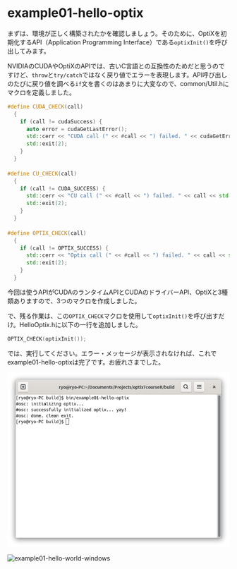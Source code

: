# example01-hello-optix

まずは、環境が正しく構築されたかを確認しましょう。そのために、OptiXを初期化するAPI（Application Programming Interface）である`optixInit()`を呼び出してみます。

NVIDIAのCUDAやOptiXのAPIでは、古いC言語との互換性のためだと思うのですけど、`throw`と`try/catch`ではなく戻り値でエラーを表現します。API呼び出しのたびに戻り値を調べる`if`文を書くのはあまりに大変なので、common/Util.hにマクロを定義しました。

~~~c++
#define CUDA_CHECK(call)                                                                                                                       \
  {                                                                                                                                            \
    if (call != cudaSuccess) {                                                                                                                 \
      auto error = cudaGetLastError();                                                                                                         \
      std::cerr << "CUDA call (" << #call << ") failed. " << cudaGetErrorName(error) << " (" << cudaGetErrorString(error) << ")" << std::endl; \
      std::exit(2);                                                                                                                            \
    }                                                                                                                                          \
  }

#define CU_CHECK(call)                                                        \
  {                                                                           \
    if (call != CUDA_SUCCESS) {                                               \
      std::cerr << "CU call (" << #call << ") failed. " << call << std::endl; \
      std::exit(2);                                                           \
    }                                                                         \
  }

#define OPTIX_CHECK(call)                                                        \
  {                                                                              \
    if (call != OPTIX_SUCCESS) {                                                 \
      std::cerr << "Optix call (" << #call << ") failed. " << call << std::endl; \
      std::exit(2);                                                              \
    }                                                                            \
  }
~~~

今回は使うAPIがCUDAのランタイムAPIとCUDAのドライバーAPI、OptiXと3種類ありますので、3つのマクロを作成しました。

で、残る作業は、この`OPTIX_CHECK`マクロを使用して`optixInit()`を呼び出すだけ。HelloOptix.hに以下の一行を追加しました。

~~~c++
OPTIX_CHECK(optixInit());
~~~

では、実行してください。エラー・メッセージが表示されなければ、これでexample01-hello-optixは完了です。お疲れさまでした。

![example01-hello-world-linux](https://raw.githubusercontent.com/tail-island/optix7courseR/main/image/example01-hello-world-linux.png)

![example01-hello-world-windows]()
